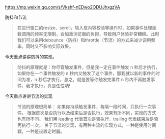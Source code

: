 
https://mp.weixin.qq.com/s/Vkshf-nEDwo2ODUJhxgzVA

防抖和节流

>在进行窗口的resize、scroll，输入框内容校验等操作时，如果事件处理函数调用的频率无限制，会加重浏览器的负担，导致用户体验非常糟糕。此时我们可以采用debounce（防抖）和throttle（节流）的方式来减少调用频率，同时又不影响实际效果。

今天重点讲讲防抖的实现。

>防抖的原理就是：你尽管触发事件，但是我一定在事件触发 n 秒后才执行，如果你在一个事件触发的 n 秒内又触发了这个事件，那我就以新的事件的时间为准，n 秒后才执行，总之，就是要等你触发完事件 n 秒内不再触发事件，我才执行，真是任性呐!


今天重点讲讲节流的实现
>节流的原理很简单：
如果你持续触发事件，每隔一段时间，只执行一次事件。
根据首次是否执行以及结束后是否执行，效果有所不同，实现的方式也有所不同。
我们用 leading 代表首次是否执行，trailing 代表结束后是否再执行一次。
关于节流的实现，有两种主流的实现方式，一种是使用时间戳，一种是设置定时器。